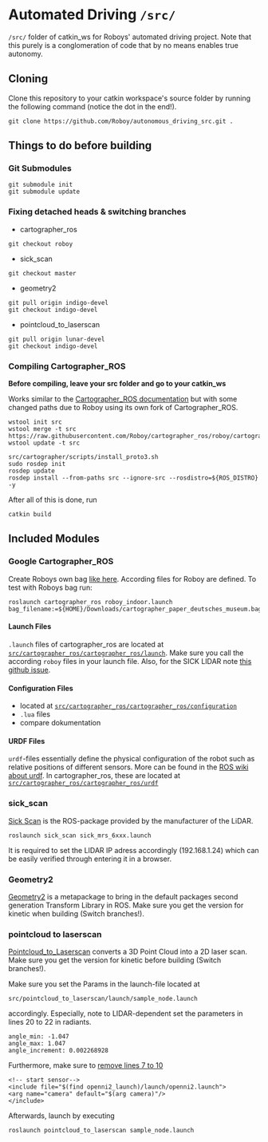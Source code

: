 # Automated Driving `/src/`
`/src/` folder of catkin_ws for Roboys' automated driving project. Note that this purely is a conglomeration of code that by no means enables true autonomy. 

## Cloning
Clone this repository to your catkin workspace's source folder by running the following command (notice the dot in the end!).
```
git clone https://github.com/Roboy/autonomous_driving_src.git .
```

## Things to do before building

### Git Submodules
```
git submodule init
git submodule update
```

### Fixing detached heads & switching branches
- cartographer_ros
```
git checkout roboy
```
- sick_scan
```
git checkout master
```
- geometry2
```
git pull origin indigo-devel
git checkout indigo-devel
```
- pointcloud_to_laserscan 
```
git pull origin lunar-devel
git checkout indigo-devel
```

### Compiling Cartographer_ROS
**Before compiling, leave your src folder and go to your catkin_ws**

Works similar to the [Cartographer_ROS documentation](https://google-cartographer-ros.readthedocs.io/en/latest/compilation.html) but with some changed paths due to Roboy using its own fork of Cartographer_ROS.
```
wstool init src
wstool merge -t src https://raw.githubusercontent.com/Roboy/cartographer_ros/roboy/cartographer_ros.rosinstall
wstool update -t src
```

```
src/cartographer/scripts/install_proto3.sh
sudo rosdep init
rosdep update
rosdep install --from-paths src --ignore-src --rosdistro=${ROS_DISTRO} -y
```
After all of this is done, run
```
catkin build
```


## Included Modules

### Google Cartographer_ROS
Create Roboys own bag [like here](https://google-cartographer-ros.readthedocs.io/en/latest/your_bag.html).
According files for Roboy are defined. To test with Roboys bag run:
```
roslaunch cartographer_ros roboy_indoor.launch bag_filename:=${HOME}/Downloads/cartographer_paper_deutsches_museum.bag
```
#### Launch Files
`.launch` files of cartographer_ros are located at [`src/cartographer_ros/cartographer_ros/launch`](https://github.com/Roboy/cartographer_ros/tree/c4a82825c947e6853b1fc0132a6c53e486d7a63a/cartographer_ros/launch). Make sure you call the according `roboy` files in your launch file. Also, for the SICK LIDAR note [this github issue](https://github.com/SICKAG/sick_scan/issues/5).

#### Configuration Files
- located at [`src/cartographer_ros/cartographer_ros/configuration`](https://github.com/Roboy/cartographer_ros/tree/c4a82825c947e6853b1fc0132a6c53e486d7a63a/cartographer_ros/configuration_files)
- `.lua` files
- compare dokumentation

#### URDF Files
`urdf`-files essentially define the physical configuration of the robot such as relative positions of different sensors. More can be found in the [ROS wiki about urdf](http://wiki.ros.org/urdf).
In cartographer_ros, these are located at [`src/cartographer_ros/cartographer_ros/urdf`](https://github.com/Roboy/cartographer_ros/tree/c4a82825c947e6853b1fc0132a6c53e486d7a63a/cartographer_ros/urdf)



### sick_scan
[Sick Scan](http://wiki.ros.org/sick_scan) is the ROS-package provided by the manufacturer of the LiDAR. 
```
roslaunch sick_scan sick_mrs_6xxx.launch
```
It is required to set the LIDAR IP adress accordingly (192.168.1.24) which can be easily verified through entering it in a browser. 

### Geometry2
[Geometry2](http://wiki.ros.org/geometry2) is a metapackage to bring in the default packages second generation Transform Library in ROS. Make sure you get the version for kinetic when building (Switch branches!).

### pointcloud to laserscan
[Pointcloud_to_Laserscan](http://wiki.ros.org/pointcloud_to_laserscan) converts a 3D Point Cloud into a 2D laser scan. Make sure you get the version for kinetic before building (Switch branches!).

Make sure you set the Params in the launch-file located at
```
src/pointcloud_to_laserscan/launch/sample_node.launch
```
accordingly. Especially, note to LIDAR-dependent set the parameters in lines 20 to 22 in radiants. 
```
angle_min: -1.047
angle_max: 1.047
angle_increment: 0.002268928 
```
Furthermore, make sure to [remove lines 7 to 10](https://github.com/ros-perception/pointcloud_to_laserscan/blob/1f4e90539e4d2c3d05b8dfe022d03008f322d37b/launch/sample_node.launch#L7-L10)
```
<!-- start sensor-->
<include file="$(find openni2_launch)/launch/openni2.launch">
<arg name="camera" default="$(arg camera)"/>
</include>
```
Afterwards, launch by executing
```
roslaunch pointcloud_to_laserscan sample_node.launch
```


